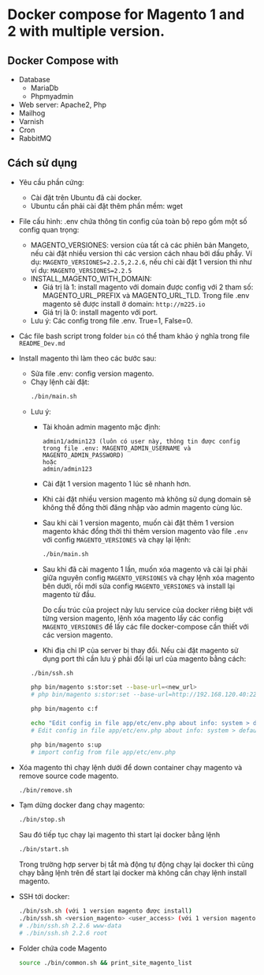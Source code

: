 # Docker compose for Magento 1 and 2 with multiple version.

## Docker Compose with
- Database
    - MariaDb
    - Phpmyadmin
- Web server: Apache2, Php
- Mailhog
- Varnish
- Cron
- RabbitMQ

## Cách sử dụng
- Yêu cầu phần cứng:
	- Cài đặt trên Ubuntu đã cài docker.
	- Ubuntu cần phải cài đặt thêm phần mềm: wget
- File cấu hình: .env chứa thông tin config của toàn bộ repo gồm một số config quan trọng:
	- MAGENTO_VERSIONES: version của tất cả các phiên bản Mangeto, nếu cài đặt nhiều version thì các version cách nhau bởi dấu phẩy. Ví dụ: `MAGENTO_VERSIONES=2.2.5,2.2.6`, nếu chỉ cài đặt 1 version thì như ví dụ: `MAGENTO_VERSIONES=2.2.5` 
	- INSTALL_MAGENTO_WITH_DOMAIN: 
		- Giá trị là 1: install magento với domain được config với 2 tham số: MAGENTO_URL_PREFIX và MAGENTO_URL_TLD. Trong file .env magento sẽ được install ở domain: `http://m225.io`
		- Giá trị là 0: install magento với port.
	- Lưu ý: Các config trong file .env. True=1, False=0.
- Các file bash script trong folder `bin` có thể tham khảo ý nghĩa trong file `README_Dev.md`
- Install magento thì làm theo các bước sau:
	- Sửa file .env: config version magento.
	- Chạy lệnh cài đặt: 
		```bash
		./bin/main.sh
		```
	- Lưu ý: 
		- Tài khoản admin magento mặc định:
			```text
			admin1/admin123 (luôn có user này, thông tin được config trong file .env: MAGENTO_ADMIN_USERNAME và MAGENTO_ADMIN_PASSWORD)
			hoặc
			admin/admin123
			```
		- Cài đặt 1 version magento 1 lúc sẽ nhanh hơn.
		- Khi cài đặt nhiều version magento mà không sử dụng domain sẽ không thể đồng thời đăng nhập vào admin magento cùng lúc.
		- Sau khi cài 1 version magento, muốn cài đặt thêm 1 version magento khác đồng thời thì thêm version magento vào file `.env` với config `MAGENTO_VERSIONES` và chạy lại lệnh:
			```bash
			./bin/main.sh
			```
		- Sau khi đã cài magento 1 lần, muốn xóa magento và cài lại phải giữa nguyên config `MAGENTO_VERSIONES` và chạy lệnh xóa magento bên dưới, rồi mới sửa config `MAGENTO_VERSIONES` và install lại magento từ đầu.
		
			Do cấu trúc của project này lưu service của docker riêng biệt với từng version magento, lệnh xóa magento lấy các config `MAGENTO_VERSIONES` để lấy các file docker-compose cần thiết với các version magento.
			
		- Khi địa chỉ IP của server bị thay đổi. Nếu cài đặt magento sử dụng port thì cần lưu ý phải đổi lại url của magento bằng cách:
		```bash
		./bin/ssh.sh
		
		php bin/magento s:stor:set --base-url=<new_url>
		# php bin/magento s:stor:set --base-url=http://192.168.120.40:22571/
		
		php bin/magento c:f
		
		echo "Edit config in file app/etc/env.php about info: system > default > web > unsecure > base_url"
		# Edit config in file app/etc/env.php about info: system > default > web > unsecure > base_url
		
		php bin/magento s:up 
		# import config from file app/etc/env.php
		```
			
- Xóa magento thì chạy lệnh dưới để down container chạy magento và remove source code magento.
	```bash
	./bin/remove.sh
	```
	
- Tạm dừng docker đang chạy magento: 
	```bash
	./bin/stop.sh
	```
	Sau đó tiếp tục chạy lại magento thì start lại docker bằng lệnh
	```bash
	./bin/start.sh
	```
	Trong trường hợp server bị tắt mà động tự động chạy lại docker thì cũng chạy bằng lệnh trên để start lại docker mà không cần chạy lệnh install magento.

- SSH tới docker:
	```bash
	./bin/ssh.sh (với 1 version magento được install)
	./bin/ssh.sh <version_magento> <user_access> (với 1 version magento được install)
	# ./bin/ssh.sh 2.2.6 www-data
	# ./bin/ssh.sh 2.2.6 root
	```
	
- Folder chứa code Magento
	```bash
    source ./bin/common.sh && print_site_magento_list
    ```

